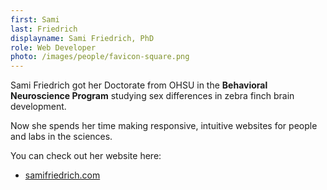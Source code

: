 ```yaml
---
first: Sami
last: Friedrich
displayname: Sami Friedrich, PhD
role: Web Developer
photo: /images/people/favicon-square.png
---
```

Sami Friedrich got her Doctorate from OHSU in the **Behavioral Neuroscience Program** studying sex differences in zebra finch brain development.

Now she spends her time making responsive, intuitive websites for people and labs in the sciences.


You can check out her website here:

- [samifriedrich.com](https://samifriedrich.com)